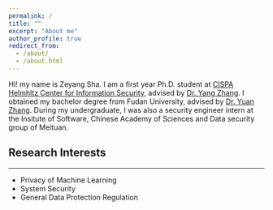 ```yaml
---
permalink: /
title: ""
excerpt: "About me"
author_profile: true
redirect_from: 
  - /about/
  - /about.html
---
```


Hi! my name is Zeyang Sha. I am a first year Ph.D. student at [CISPA Helmhltz Center for Information Security](https://cispa.de/), advised by [Dr. Yang Zhang](https://yangzhangalmo.github.io/). I obtained my bachelor degree from Fudan University, advised by [Dr. Yuan Zhang](https://yuanxzhang.github.io/). During my undergraduate, I was  also a security engineer intern at the Insitute of Software, Chinese Academy of Sciences and Data security group of Meituan.

## Research Interests

---

- Privacy of Machine Learning
- System Security
- General Data Protection Regulation

